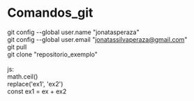 # Comandos_git<br>
git config --global user.name "jonatasperaza"<br>
git config --global user.email "jonatassilvaperaza@gmail.com"<br>
git pull<br>
git clone "repositorio_exemplo" <br>
<br>
js:<br>
math.ceil()<br>
replace('ex1', 'ex2')<br>
const ex1 = ex + ex2<br>
<meta charset="utf-8"><br>
<script> <\script> <br>
index.html <br>
20% de 50 = 20/100 = 0.20 - 1 = 0.80 = 50 * 0.80<br>
tofixed()<br>
<br>
ex splice:<br>
let meses = ["Janeiro", "Fevereiro", "Segunda", "Terça"];<br>
let dias = meses.splice(2, 2, "Março", "Abril");<br>
<br>
console.log(dias); // ["Segunda", "Terça"]<br>
console.log(months); // ["Janeiro", "Fevereiro", "Março", "Abril"]<br>
